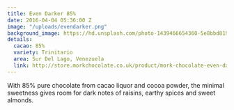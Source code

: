 ```yaml
---
title: Even Darker 85%
date: 2016-04-04 05:36:00 Z
image: "/uploads/evendarker.png"
background_image: https://hd.unsplash.com/photo-1439466654360-5e8bbd819be5
details:
  cacao: 85%
  variety: Trinitario
  area: Sur Del Lago, Venezuela
  link: http://store.morkchocolate.co.uk/product/mork-chocolate-even-darker-250g
---
```


With 85% pure chocolate from cacao liquor and cocoa powder, the minimal sweetness gives room for dark notes of raisins, earthy spices and sweet almonds.
